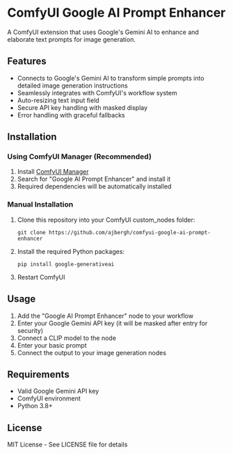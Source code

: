 # ComfyUI Google AI Prompt Enhancer

A ComfyUI extension that uses Google's Gemini AI to enhance and elaborate text prompts for image generation.

## Features

- Connects to Google's Gemini AI to transform simple prompts into detailed image generation instructions
- Seamlessly integrates with ComfyUI's workflow system
- Auto-resizing text input field
- Secure API key handling with masked display
- Error handling with graceful fallbacks

## Installation

### Using ComfyUI Manager (Recommended)
1. Install [ComfyUI Manager](https://github.com/ltdrdata/ComfyUI-Manager)
2. Search for "Google AI Prompt Enhancer" and install it
3. Required dependencies will be automatically installed

### Manual Installation
1. Clone this repository into your ComfyUI custom_nodes folder:
   ```
   git clone https://github.com/ajbergh/comfyui-google-ai-prompt-enhancer
   ```

2. Install the required Python packages:
   ```
   pip install google-generativeai
   ```

3. Restart ComfyUI

## Usage

1. Add the "Google AI Prompt Enhancer" node to your workflow
2. Enter your Google Gemini API key (it will be masked after entry for security)
3. Connect a CLIP model to the node
4. Enter your basic prompt
5. Connect the output to your image generation nodes

## Requirements

- Valid Google Gemini API key
- ComfyUI environment
- Python 3.8+

## License

MIT License - See LICENSE file for details